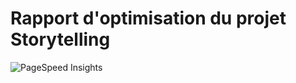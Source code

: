 # Rapport d'optimisation du projet Storytelling

![PageSpeed Insights]("https://pagespeed.web.dev/")
